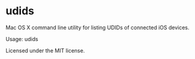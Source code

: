 # udids

Mac OS X command line utility for listing UDIDs of connected iOS devices.

Usage: udids

Licensed under the MIT license.
